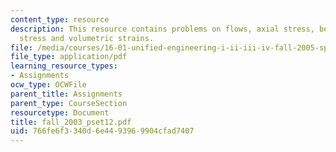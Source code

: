 ```yaml
---
content_type: resource
description: This resource contains problems on flows, axial stress, bending moments,
  stress and volumetric strains.
file: /media/courses/16-01-unified-engineering-i-ii-iii-iv-fall-2005-spring-2006/766fe6f3340d6e4493969904cfad7407_fall_2003_pset12.pdf
file_type: application/pdf
learning_resource_types:
- Assignments
ocw_type: OCWFile
parent_title: Assignments
parent_type: CourseSection
resourcetype: Document
title: fall_2003_pset12.pdf
uid: 766fe6f3-340d-6e44-9396-9904cfad7407
---
```

